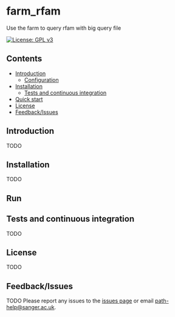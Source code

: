# farm_rfam

Use the farm to query rfam with big query file

[![License: GPL v3](https://img.shields.io/badge/License-GPL%20v3-brightgreen.svg)](https://gitlab.internal.sanger.ac.uk/sanger-pathogens/farm_rfam/blob/master/LICENSE)   


## Contents
  * [Introduction](#introduction)
    * [Configuration](#configuration)
  * [Installation](#installation)
    * [Tests and continuous integration](#tests-and-continuous-integration)
  * [Quick start](#quick-start)
  * [License](#license)
  * [Feedback/Issues](#feedbackissues)


## Introduction
TODO

## Installation

TODO

## Run

## Tests and continuous integration

TODO

## License
 TODO

## Feedback/Issues
TODO
Please report any issues to the [issues page](https://gitlab.internal.sanger.ac.uk/sanger-pathogens/farm_rfam/issues) or email path-help@sanger.ac.uk.

